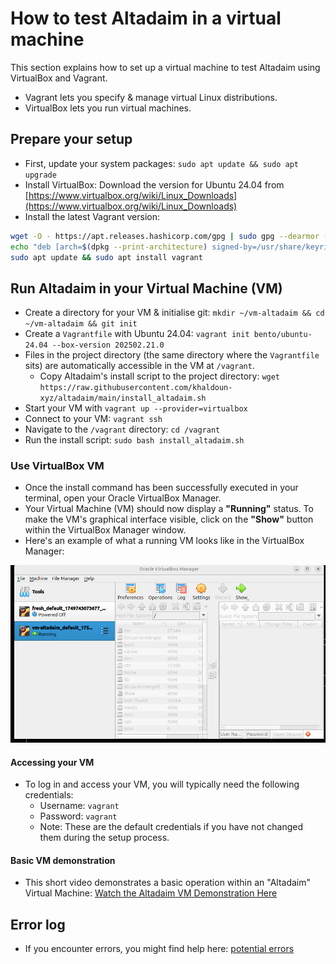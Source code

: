 # How to test Altadaim in a virtual machine

This section explains how to set up a virtual machine to test Altadaim
using VirtualBox and Vagrant.

- Vagrant lets you specify & manage virtual Linux distributions.
- VirtualBox lets you run virtual machines.

## Prepare your setup

- First, update your system packages: `sudo apt update && sudo apt upgrade`
- Install VirtualBox: Download the version for Ubuntu 24.04 from [https://www.virtualbox.org/wiki/Linux_Downloads](https://www.virtualbox.org/wiki/Linux_Downloads)
- Install the latest Vagrant version:

``` bash
wget -O - https://apt.releases.hashicorp.com/gpg | sudo gpg --dearmor -o /usr/share/keyrings/hashicorp-archive-keyring.gpg
echo "deb [arch=$(dpkg --print-architecture) signed-by=/usr/share/keyrings/hashicorp-archive-keyring.gpg] https://apt.releases.hashicorp.com $(grep -oP '(?<=UBUNTU_CODENAME=).*' /etc/os-release || lsb_release -cs) main" | sudo tee /etc/apt/sources.list.d/hashicorp.list
sudo apt update && sudo apt install vagrant
```

## Run Altadaim in your Virtual Machine (VM)

- Create a directory for your VM & initialise git:
  `mkdir ~/vm-altadaim && cd ~/vm-altadaim && git init`
- Create a `Vagrantfile` with Ubuntu 24.04:
  `vagrant init bento/ubuntu-24.04 --box-version 202502.21.0`
- Files in the project directory (the same directory where the `Vagrantfile` sits)
  are automatically accessible in the VM at `/vagrant`.
  - Copy Altadaim's install script to the project directory:
    `wget https://raw.githubusercontent.com/khaldoun-xyz/altadaim/main/install_altadaim.sh`
- Start your VM with `vagrant up --provider=virtualbox`
- Connect to your VM: `vagrant ssh`
- Navigate to the `/vagrant` directory: `cd /vagrant`
- Run the install script: `sudo bash install_altadaim.sh`

### Use VirtualBox VM

- Once the install command has been successfully executed in your terminal,
  open your Oracle VirtualBox Manager.
- Your Virtual Machine (VM) should now display a **"Running"** status.
  To make the VM's graphical interface visible,
  click on the **"Show"** button within the VirtualBox Manager window.
- Here's an example of what a running VM looks like in the VirtualBox Manager:

![VirtualBox VM Running Status Screenshot](../img/screenshot-vm-manager.png)

#### Accessing your VM

- To log in and access your VM, you will typically need the following credentials:
  - Username: `vagrant`
  - Password: `vagrant`
  - Note: These are the default credentials if you have
    not changed them during the setup process.

#### Basic VM demonstration

- This short video demonstrates a basic operation within an "Altadaim" Virtual Machine:
  [Watch the Altadaim VM Demonstration Here](https://www.loom.com/share/2db65f3ce37543589a6ce449e25431f0?sid=a37d8fcb-6b9e-4629-bb90-6ff9f4a73f1d)
  
## Error log

- If you encounter errors, you might find help here: [potential errors](/docs/potential_errors.md)
